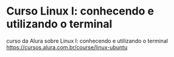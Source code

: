 # Curso Linux I: conhecendo e utilizando o terminal
curso da Alura sobre Linux I: conhecendo e utilizando o terminal
https://cursos.alura.com.br/course/linux-ubuntu
